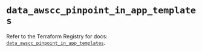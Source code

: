# `data_awscc_pinpoint_in_app_templates`

Refer to the Terraform Registry for docs: [`data_awscc_pinpoint_in_app_templates`](https://registry.terraform.io/providers/hashicorp/awscc/0.70.0/docs/data-sources/pinpoint_in_app_templates).
